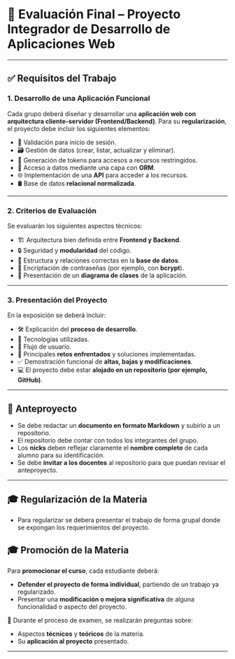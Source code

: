 
# 📌 Evaluación Final – Proyecto Integrador de Desarrollo de Aplicaciones Web

---

## ✅ Requisitos del Trabajo

### 1. **Desarrollo de una Aplicación Funcional**

Cada grupo deberá diseñar y desarrollar una **aplicación web con arquitectura cliente-servidor (Frontend/Backend)**. Para su **regularización**, el proyecto debe incluir los siguientes elementos:

* 🔐 Validación para inicio de sesión.
* 🗃️ Gestión de datos (crear, listar, actualizar y eliminar).
* 🔑 Generación de tokens para accesos a recursos restringidos.
* 🧩 Acceso a datos mediante una capa con **ORM**.
* 🌐 Implementación de una **API** para acceder a los recursos.
* 🛢️ Base de datos **relacional normalizada**.

---

### 2. **Criterios de Evaluación**

Se evaluarán los siguientes aspectos técnicos:

* 🏗️ Arquitectura bien definida entre **Frontend y Backend**.
* 🔒 Seguridad y **modularidad** del código.
* 🧱 Estructura y relaciones correctas en la **base de datos**.
* 🧬 Encriptación de contraseñas (por ejemplo, con **bcrypt**).
* 📐 Presentación de un **diagrama de clases** de la aplicación.

---

### 3. **Presentación del Proyecto**

En la exposición se deberá incluir:

* 🛠️ Explicación del **proceso de desarrollo**.
* 🧪 Tecnologías utilizadas.
* 🧭 Flujo de usuario.
* 🚧 Principales **retos enfrentados** y soluciones implementadas.
* ✅ Demostración funcional de **altas, bajas y modificaciones**.
* 💻 El proyecto debe estar **alojado en un repositorio (por ejemplo, GitHub)**.

---

## 📝 Anteproyecto

* Se debe redactar un **documento en formato Markdown** y subirlo a un repositorio.
* El repositorio debe contar con todos los integrantes del grupo.
* Los **nicks** deben reflejar claramente el **nombre completo** de cada alumno para su identificación.
* Se debe **invitar a los docentes** al repositorio para que puedan revisar el anteproyecto.

---
## 🎓 Regularización de la Materia

- Para regularizar se debera presentar el trabajo de forma grupal donde se expongan los requerimientos del proyecto. 

## 🎓 Promoción de la Materia

Para **promocionar el curso**, cada estudiante deberá:

* **Defender el proyecto de forma individual**, partiendo de un trabajo ya regularizado.
* Presentar una **modificación o mejora significativa** de alguna funcionalidad o aspecto del proyecto.

📣 Durante el proceso de examen, se realizarán preguntas sobre:

* Aspectos **técnicos** y **teóricos** de la materia.
* Su **aplicación al proyecto** presentado.

---
